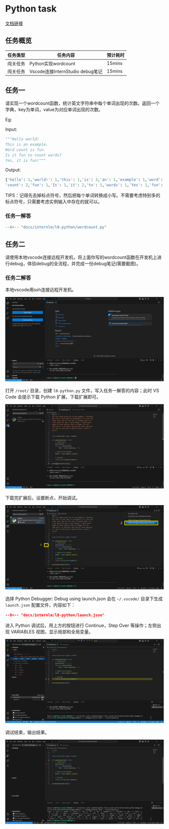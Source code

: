 # Python task

[文档链接](https://github.com/InternLM/Tutorial/blob/camp3/docs/L0/Python/task.md)

## 任务概览

| 任务类型 | 任务内容                         | 预计耗时 |
| -------- | -------------------------------- | -------- |
| 闯关任务 | Python实现wordcount              | 15mins   |
| 闯关任务 | Vscode连接InternStudio debug笔记 | 15mins   |

## 任务一

请实现一个wordcount函数，统计英文字符串中每个单词出现的次数。返回一个字典，key为单词，value为对应单词出现的次数。

Eg:

Input:

```python
"""Hello world!  
This is an example.  
Word count is fun.  
Is it fun to count words?  
Yes, it is fun!"""
```

Output:

```python
{'hello': 1,'world!': 1,'this': 1,'is': 3,'an': 1,'example': 1,'word': 1, 
'count': 2,'fun': 1,'Is': 1,'it': 2,'to': 1,'words': 1,'Yes': 1,'fun': 1  }
```

TIPS：记得先去掉标点符号，然后把每个单词转换成小写。不需要考虑特别多的标点符号，只需要考虑实例输入中存在的就可以。

### 任务一解答

```python title="wordcount.py"
--8<-- "docs/internlm/l0-python/wordcount.py"
```

## 任务二

请使用本地vscode连接远程开发机，将上面你写的wordcount函数在开发机上进行debug，体验debug的全流程，并完成一份debug笔记(需要截图)。

### 任务二解答

本地vscode用ssh连接远程开发机。

![image-20240710154241167](images/image-20240710154241167.png)

打开 `/root/` 目录，创建 `l0-python.py` 文件，写入任务一解答的内容；此时 VS Code 会提示下载 Python 扩展，下载扩展即可。

![image-20240710154441191](images/image-20240710154441191.png)

下载完扩展后，设置断点，开始调试。

![image-20240710155040645](images/image-20240710155040645.png)

选择 Python Debugger: Debug using launch.json 会在 `~/.vscode/` 目录下生成 `launch.json` 配置文件，内容如下：

```json title="launch.json"
--8<-- "docs/internlm/l0-python/launch.json"
```

进入 Python 调试后，用上方的按钮进行 Continue，Step Over 等操作；左侧出现 VARIABLES 视图，显示局部和全局变量。

![image-20240710155506162](images/image-20240710155506162.png)

调试结束，输出结果。

![image-20240710155845962](images/image-20240710155845962.png)
